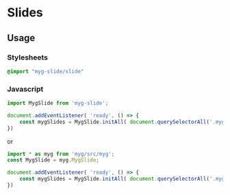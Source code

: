 # Slides

## Usage

### Stylesheets

```sass
@import "myg-slide/slide"
```

### Javascript

```js
import MygSlide from 'myg-slide';

document.addEventListener( 'ready', () => {
    const mygSlides = MygSlide.initAll( document.querySelectorAll('.myg-slide'), {} );
})
```

or

```js
import * as myg from 'myg/src/myg';
const MygSlide = myg.MygSlide;

document.addEventListener( 'ready', () => {
    const mygSlides = MygSlide.initAll( document.querySelectorAll('.myg-slide'), {} );
})
```
